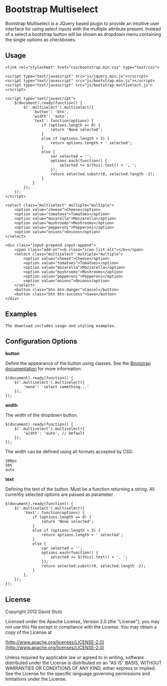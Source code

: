 # Bootstrap Multiselect

Bootstrap Multiselect is a JQuery based plugin to provide an intuitive user interface for using select inputs with the multiple attribute present. Instead of a select a bootstrap button will be shown as dropdown menu containing the single options as checkboxes.

## Usage

	<link rel="stylesheet" href="css/bootstrap.min.css" type="text/css">

	<script type="text/javascript" src="js/jquery.min.js"></script>
	<script type="text/javascript" src="js/bootstrap.min.js"></script>
	<script type="text/javascript" src="js/bootstrap-multiselect.js"></script>
	
	<script type="text/javascript">
		$(document).ready(function() {
			$('.multiselect').multiselect({
				'button': 'btn',
				'width': 'auto',
				'text': function(options) {
					if (options.length == 0) {
						return 'None selected';
					}
					else if (options.length > 3) {
						return options.length + ' selected';
					}
					else {
						var selected = '';
						options.each(function() {
							selected += $(this).text() + ', ';
						});
						return selected.substr(0, selected.length -2);
					}
				}
			});
		});
	</script>
	
	<select class="multiselect" multiple="multiple">
		<option value="cheese">Cheese</option>
		<option value="tomatoes">Tomatoes</option>
		<option value="mozarella">Mozzarella</option>
		<option value="mushrooms">Mushrooms</option>
		<option value="pepperoni">Pepperoni</option>
		<option value="onions">Onions</option>
	</select>
	
	<div class="input-prepend input-append">
		<span class="add-on"><b class="icon-list-alt"></b></span>
		<select class="multiselect" multiple="multiple">
			<option value="cheese">Cheese</option>
			<option value="tomatoes">Tomatoes</option>
			<option value="mozarella">Mozzarella</option>
			<option value="mushrooms">Mushrooms</option>
			<option value="pepperoni">Pepperoni</option>
			<option value="onions">Onions</option>
		</select>
		<button class="btn btn-danger">Cancel</button>
		<button class="btn btn-success">Save</button>
	</div>
	
## Examples

	The download includes usage and styling examples.

## Configuration Options

**button**

Define the appearance of the button using classes. See the [Bootstrap documentation](http://twitter.github.com/bootstrap/base-css.html#buttons) for more information.

	$(document).ready(function() {
		$('.multiselect').multiselect({
			'none': 'select something...'
		});
	});
	
**width**

The width of the dropdown button. 

	$(document).ready(function() {
		$('.multiselect').multiselect({
			'width': 'auto', // Default
		});
	});

The width can be defined using all formats accepted by CSS:

	100px
	50%
	auto
	
**text**

Defining the text of the button. Must be a function returning a string. All currently selected options are passed as parameter.

	$(document).ready(function() {
		$('.multiselect').multiselect({
			'text': function(options) {
				if (options.length == 0) {
					return 'None selected';
				}
				else if (options.length > 3) {
					return options.length + ' selected';
				}
				else {
					var selected = '';
					options.each(function() {
						selected += $(this).text() + ', ';
					});
					return selected.substr(0, selected.length -2);
				}
			},
		});
	});
	
## License

Copyright 2012 David Stutz

Licensed under the Apache License, Version 2.0 (the "License"); you may not use this file except in compliance with the License. You may obtain a copy of the License at

[http://www.apache.org/licenses/LICENSE-2.0](http://www.apache.org/licenses/LICENSE-2.0)

Unless required by applicable law or agreed to in writing, software distributed under the License is distributed on an "AS IS" BASIS, WITHOUT WARRANTIES OR CONDITIONS OF ANY KIND, either express or implied. See the License for the specific language governing permissions and limitations under the License.
